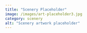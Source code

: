 ```yaml
---
title: "Scenery Placeholder"
image: /images/art-placeholder3.jpg
category: scenery
alt: "Scenery artwork placeholder"
---
```

